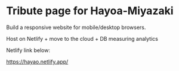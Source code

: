 # Tribute page for Hayoa-Miyazaki

Build a responsive website for mobile/desktop browsers.

Host on Netlify + move to the cloud + DB measuring analytics

Netlify link below:

https://hayao.netlify.app/
